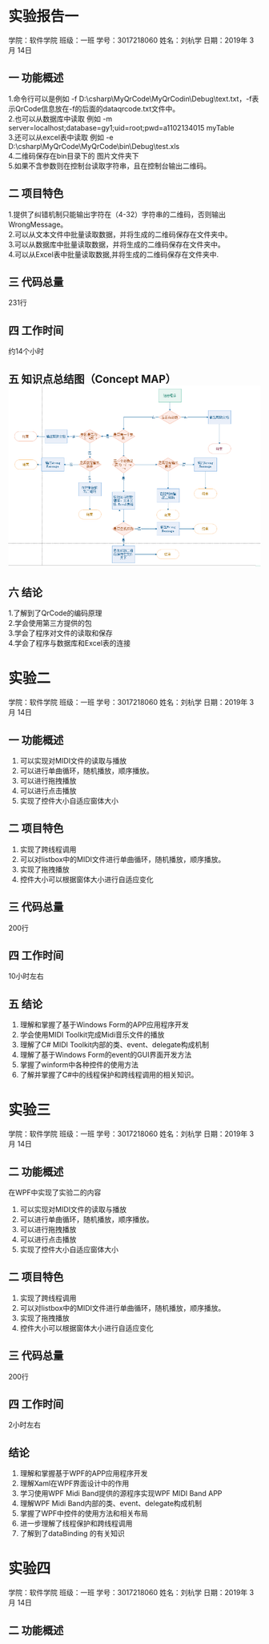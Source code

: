 # 实验报告一
学院：软件学院 班级：一班 学号：3017218060 姓名：刘杭学 日期：2019年 3月 14日  
## 一 功能概述
1.命令行可以是例如 -f D:\csharp\MyQrCode\MyQrCodin\Debug\text.txt，-f表示QrCode信息放在-f的后面的dataqrcode.txt文件中。  
2.也可以从数据库中读取 例如 -m server=localhost;database=gy1;uid=root;pwd=a1102134015 myTable  
3.还可以从excel表中读取 例如 -e D:\csharp\MyQrCode\MyQrCode\bin\Debug\test.xls  
4.二维码保存在bin目录下的 图片文件夹下  
5.如果不含参数则在控制台读取字符串，且在控制台输出二维码。  
## 二 项目特色
1.提供了纠错机制只能输出字符在（4-32）字符串的二维码，否则输出WrongMessage。  
2.可以从文本文件中批量读取数据，并将生成的二维码保存在文件夹中。  
3.可以从数据库中批量读取数据，并将生成的二维码保存在文件夹中。  
4.可以从Excel表中批量读取数据,并将生成的二维码保存在文件夹中.  
## 三 代码总量
231行  
## 四 工作时间
约14个小时
## 五 知识点总结图（Concept MAP）  ![](https://github.com/HangxueLiu/myExp/blob/master/MyQrCode/picture/1.png)
## 六 结论
1.了解到了QrCode的编码原理  
2.学会使用第三方提供的包  
3.学会了程序对文件的读取和保存  
4.学会了程序与数据库和Excel表的连接  


# 实验二
学院：软件学院 班级：一班 学号：3017218060 姓名：刘杭学 日期：2019年 3月 14日  
## 一 功能概述
1. 可以实现对MIDI文件的读取与播放  
2. 可以进行单曲循环，随机播放，顺序播放。 
3. 可以进行拖拽播放  
4. 可以进行点击播放
5. 实现了控件大小自适应窗体大小
## 二 项目特色
1. 实现了跨线程调用
2. 可以对listbox中的MIDI文件进行单曲循环，随机播放，顺序播放。 
3. 实现了拖拽播放  
4. 控件大小可以根据窗体大小进行自适应变化
## 三 代码总量
200行
## 四 工作时间
10小时左右
## 五 结论
1) 理解和掌握了基于Windows Form的APP应用程序开发
2) 学会使用MIDI Toolkit完成Midi音乐文件的播放
3) 理解了C# MIDI Toolkit内部的类、event、delegate构成机制
4) 理解了基于Windows Form的event的GUI界面开发方法
5) 掌握了winform中各种控件的使用方法
6) 了解并掌握了C#中的线程保护和跨线程调用的相关知识。

# 实验三
学院：软件学院 班级：一班 学号：3017218060 姓名：刘杭学 日期：2019年 3月 14日  
## 二 功能概述
在WPF中实现了实验二的内容
1. 可以实现对MIDI文件的读取与播放  
2. 可以进行单曲循环，随机播放，顺序播放。 
3. 可以进行拖拽播放  
4. 可以进行点击播放
5. 实现了控件大小自适应窗体大小
## 二 项目特色
1. 实现了跨线程调用
2. 可以对listbox中的MIDI文件进行单曲循环，随机播放，顺序播放。 
3. 实现了拖拽播放  
4. 控件大小可以根据窗体大小进行自适应变化
## 三 代码总量
200行
## 四 工作时间
2小时左右  
## 结论
1) 理解和掌握基于WPF的APP应用程序开发
2)  理解Xaml在WPF界面设计中的作用
3) 学习使用WPF Midi Band提供的源程序实现WPF MIDI Band APP
4) 理解WPF Midi Band内部的类、event、delegate构成机制
5) 掌握了WPF中控件的使用方法和相关布局
6) 进一步理解了线程保护和跨线程调用
7) 了解到了dataBinding 的有关知识

# 实验四
学院：软件学院 班级：一班 学号：3017218060 姓名：刘杭学 日期：2019年 3月 14日  
## 二 功能概述
